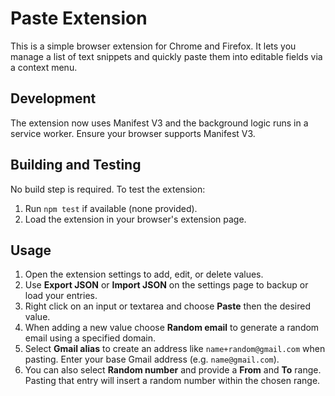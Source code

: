 # Paste Extension

This is a simple browser extension for Chrome and Firefox. It lets you manage a list of text snippets and quickly paste them into editable fields via a context menu.

## Development

The extension now uses Manifest V3 and the background logic runs in a service worker. Ensure your browser supports Manifest V3.

## Building and Testing

No build step is required. To test the extension:

1. Run `npm test` if available (none provided).
2. Load the extension in your browser's extension page.

## Usage

1. Open the extension settings to add, edit, or delete values.
2. Use **Export JSON** or **Import JSON** on the settings page to backup or load your entries.
3. Right click on an input or textarea and choose **Paste** then the desired value.
4. When adding a new value choose **Random email** to generate a random email using a specified domain.
5. Select **Gmail alias** to create an address like `name+random@gmail.com` when pasting.
   Enter your base Gmail address (e.g. `name@gmail.com`).
6. You can also select **Random number** and provide a **From** and **To** range.
   Pasting that entry will insert a random number within the chosen range.
